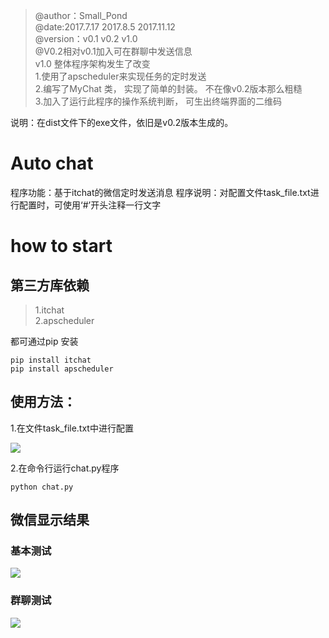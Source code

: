 >@author：Small_Pond  
@date:2017.7.17    2017.8.5   2017.11.12  
@version：v0.1     v0.2       v1.0  
@V0.2相对v0.1加入可在群聊中发送信息  
v1.0 整体程序架构发生了改变  
1.使用了apscheduler来实现任务的定时发送  
2.编写了MyChat 类， 实现了简单的封装。 不在像v0.2版本那么粗糙  
3.加入了运行此程序的操作系统判断， 可生出终端界面的二维码

说明：在dist文件下的exe文件，依旧是v0.2版本生成的。
# Auto chat

程序功能：基于itchat的微信定时发送消息
程序说明：对配置文件task_file.txt进行配置时，可使用‘#’开头注释一行文字

# how to start
## 第三方库依赖
>1.itchat  
2.apscheduler

都可通过pip 安装
```
pip install itchat 
pip install apscheduler
```
## 使用方法：

1.在文件task_file.txt中进行配置

![](http://i.imgur.com/cu9WGIR.png)

2.在命令行运行chat.py程序
```	
python chat.py 
```

## 微信显示结果

### 基本测试

![](http://i.imgur.com/nkauloR.png)

### 群聊测试

![](http://i.imgur.com/jRr1YRE.png)
